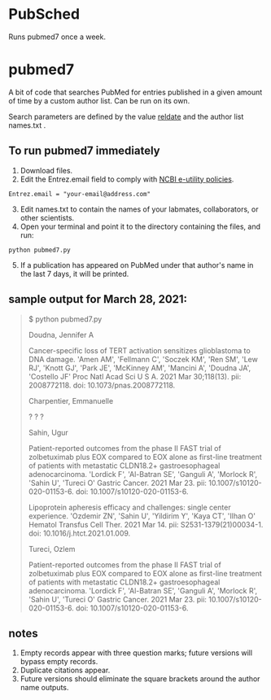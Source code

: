 # PubSched
Runs pubmed7 once a week.

# pubmed7
A bit of code that searches PubMed for entries published in a given amount of time by a custom author list. Can be run on its own.

Search parameters are defined by the value <a href="https://www.ncbi.nlm.nih.gov/books/NBK25499/">reldate</a> and the author list names.txt .

## To run pubmed7 immediately

1. Download files.
2. Edit the Entrez.email field to comply with <a href="https://www.ncbi.nlm.nih.gov/books/NBK25497/">NCBI e-utility policies</a>.
``` 
Entrez.email = "your-email@address.com"
```
3. Edit names.txt to contain the names of your labmates, collaborators, or other scientists.
4. Open your terminal and point it to the directory containing the files, and run:
```
python pubmed7.py
```
5. If a publication has appeared on PubMed under that author's name in the last 7 days, it will be printed.

## sample output for March 28, 2021:

>$ python pubmed7.py
>
>Doudna, Jennifer A
>
>   Cancer-specific loss of TERT activation sensitizes glioblastoma to DNA damage.
>     'Amen AM', 'Fellmann C', 'Soczek KM', 'Ren SM', 'Lew RJ', 'Knott GJ', 'Park JE', 'McKinney AM', 'Mancini A', 'Doudna JA', 'Costello JF'
>     Proc Natl Acad Sci U S A. 2021 Mar 30;118(13). pii: 2008772118. doi: 10.1073/pnas.2008772118.
>
>Charpentier, Emmanuelle
>
>   ?
>     ?
>     ?
>
>Sahin, Ugur
>
>   Patient-reported outcomes from the phase II FAST trial of zolbetuximab plus EOX compared to EOX alone as first-line treatment of patients with metastatic CLDN18.2+ gastroesophageal adenocarcinoma.
>     'Lordick F', 'Al-Batran SE', 'Ganguli A', 'Morlock R', 'Sahin U', 'Tureci O'
>     Gastric Cancer. 2021 Mar 23. pii: 10.1007/s10120-020-01153-6. doi: 10.1007/s10120-020-01153-6.
>
>   Lipoprotein apheresis efficacy and challenges: single center experience.
>     'Ozdemir ZN', 'Sahin U', 'Yildirim Y', 'Kaya CT', 'Ilhan O'
>     Hematol Transfus Cell Ther. 2021 Mar 14. pii: S2531-1379(21)00034-1. doi: 10.1016/j.htct.2021.01.009.
>
>Tureci, Ozlem
>
>   Patient-reported outcomes from the phase II FAST trial of zolbetuximab plus EOX compared to EOX alone as first-line treatment of patients with metastatic CLDN18.2+ gastroesophageal adenocarcinoma.
>     'Lordick F', 'Al-Batran SE', 'Ganguli A', 'Morlock R', 'Sahin U', 'Tureci O'
>     Gastric Cancer. 2021 Mar 23. pii: 10.1007/s10120-020-01153-6. doi: 10.1007/s10120-020-01153-6.
>
     
## notes
1. Empty records appear with three question marks; future versions will bypass empty records.
2. Duplicate citations appear.
3. Future versions should eliminate the square brackets around the author name outputs.
